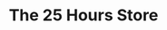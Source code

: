 ---
title: "The 25 Hours Store"
url: /berlin/the-25-hours-store-berliner-strasse/
shop: Lebensmittel
---